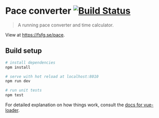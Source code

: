 # Pace converter [![Build Status](https://travis-ci.org/cfj/pace-converter.svg?branch=master)](https://travis-ci.org/cfj/pace-converter)

> A running pace converter and time calculator.

View at https://fsfg.se/pace.

## Build setup

``` bash
# install dependencies
npm install

# serve with hot reload at localhost:8010
npm run dev

# run unit tests
npm test
```

For detailed explanation on how things work, consult the [docs for vue-loader](http://vuejs.github.io/vue-loader).
